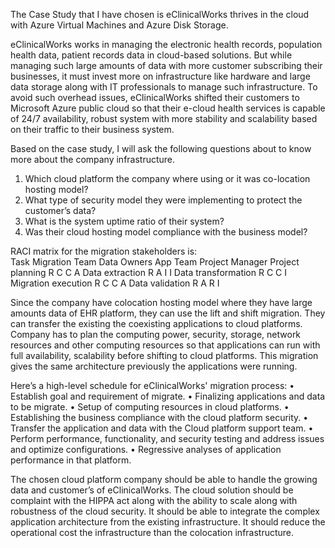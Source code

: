 The Case Study that I have chosen is  eClinicalWorks thrives in the cloud with Azure Virtual Machines and Azure Disk Storage.

eClinicalWorks works in managing the electronic health records, population health data, patient records data in cloud-based solutions. But while managing such large amounts of data with more customer subscribing their businesses, it must invest more on infrastructure like hardware and large data storage along with IT professionals to manage such infrastructure. To avoid such overhead issues, eClinicalWorks shifted their customers to Microsoft Azure public cloud so that their e-cloud health services is capable of 24/7 availability, robust system with more stability and scalability based on their traffic to their business system. 


Based on the case study, I will ask the following questions about to know more about the company infrastructure.
1.	Which cloud platform the company where using or it was co-location hosting model?
2.	What type of security model they were implementing to protect the customer’s data?
3.	What is the system uptime ratio of their system?
4.	Was their cloud hosting model compliance with the business model?


 RACI matrix for the migration stakeholders is:								
Task	         Migration Team	  Data Owners	App Team   Project Manager
Project planning	R	    C	          C	      A
Data extraction	        R	    A	          I	      I
Data transformation	R	    C	          C	      I
Migration execution	R	    C	          C	      A
Data validation	        R	    A	          R	      I


Since the company have colocation hosting model where they have large amounts data of EHR platform, they can use the lift and shift migration. They can transfer the existing the coexisting applications to cloud platforms. Company has to plan the computing power, security, storage, network resources and other computing resources so that applications can run with full availability, scalability before shifting to cloud platforms.  This migration gives the same architecture previously the applications were running.

Here’s a high-level schedule for eClinicalWorks' migration process: 
•	Establish goal and requirement of migrate.
•	 Finalizing applications and data to be migrate.
•	Setup of computing resources in cloud platforms.
•	Establishing the business compliance with the cloud platform security.
•	Transfer the application and data with the Cloud platform support team.
•	Perform performance, functionality, and security testing and address issues and optimize configurations.
•	Regressive analyses of application performance in that platform.  


The chosen cloud platform company should be able to handle the growing data and customer’s of eClinicalWorks. The cloud solution should be complaint with the HIPPA act along with the ability to scale along with robustness of the cloud security. It should be able to integrate the complex application architecture from the existing infrastructure. It should reduce the operational cost the infrastructure than the colocation infrastructure.

